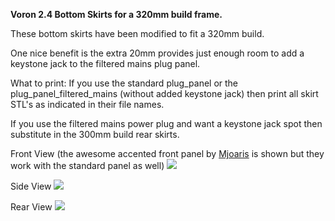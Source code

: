 <B>Voron 2.4 Bottom Skirts for a 320mm build frame.</B>

These bottom skirts have been modified to fit a 320mm build.

One nice benefit is the extra 20mm provides just enough room to add a keystone jack to the filtered mains plug panel.

What to print:
If you use the standard plug_panel or the plug_panel_filtered_mains (without added keystone jack) then print all skirt STL's as indicated in their file names.

If you use the filtered mains power plug and want a keystone jack spot then substitute in the 300mm build rear skirts.

Front View (the awesome accented front panel by <a href="https://github.com/VoronDesign/VoronUsers/tree/master/printer_mods/mjoaris/Mini12864_LCD_Mount_for_V2.4">Mjoaris</a> is shown but they work with the standard panel as well)
<img src="https://github.com/stvptrsn/VoronUsers/blob/master/printer_mods/StvPtrsn/Skirts_320/Images/front.jpg?raw=true">

Side View
<img src="https://github.com/stvptrsn/VoronUsers/blob/master/printer_mods/StvPtrsn/Skirts_320/Images/side.jpg?raw=true">

Rear View
<img src="https://github.com/stvptrsn/VoronUsers/blob/master/printer_mods/StvPtrsn/Skirts_320/Images/rear.jpg?raw=true">
